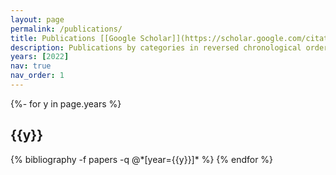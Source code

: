 ```yaml
---
layout: page
permalink: /publications/
title: Publications [[Google Scholar]](https://scholar.google.com/citations?user=F1i4oscAAAAJ)
description: Publications by categories in reversed chronological order. 
years: [2022]
nav: true
nav_order: 1
---
```

<!-- _pages/publications.md -->
<div class="publications">

{%- for y in page.years %}
  <h2 class="year">{{y}}</h2>
  {% bibliography -f papers -q @*[year={{y}}]* %}
{% endfor %}

</div>
